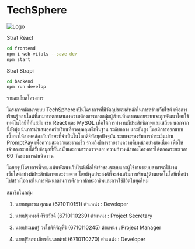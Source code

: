 # TechSphere

![Logo](https://media.discordapp.net/attachments/1308474579362119721/1326084598232383582/Paucek_and_lage.png?ex=677e2405&is=677cd285&hm=9e3d04e10ecb917751a4dc037aa33b5f1736a7bd93c07da2b923b35397b73b39&=&format=webp&quality=lossless&width=585&height=585)

Strat React

```bash
cd frontend
npm i web-vitals --save-dev
npm start
```

Strat Strapi

```bash
cd backend
npm run develop
```

รายละเอียดโครงการ

  โครงการพัฒนาระบบ TechSphere เป็นโครงการที่มีวัตถุประสงค์หลักในการสร้างเว็บไซต์ เพื่อการเรียนรู้ออนไลน์ที่สามารถตอบสนองความต้องการของกลุ่มผู้เรียนที่หลากหลายระบบจะถูกพัฒนาโดยใช้เทคโนโลยีที่ทันสมัย เช่น React และ MySQL เพื่อให้การทำงานมีประสิทธิภาพและเสถียร นอกจากนี้ยังมุ่งเน้นการนำเสนอคอร์สเรียนที่ครอบคลุมทั้งพื้นฐาน ระดับกลาง และขั้นสูง โดยมีการออกแบบเนื้อหาให้สอดคล้องกับทักษะที่จำเป็นในโลกดิจิทัลยุคปัจจุบัน ระบบจะรองรับการชำระเงินผ่าน PromptPay เพื่อความสะดวกและรวดเร็ว รวมถึงมีการรายงานความคืบหน้าอย่างต่อเนื่อง เพื่อให้เจ้าของระบบได้รับข้อมูลที่ทันสมัยและสามารถตรวจสอบความก้าวหน้าของโครงการได้ตลอดระยะเวลา 60 วันของการดำเนินงาน

  โดยสรุปโครงการนี้จะมุ่งเน้นพัฒนาเว็บไซต์เพื่อให้เจ้าของระบบและผู้ใช้งานระบบสามารถใช้งานเว็บไซต์อย่างมีประสิทธิภาพและง่ายดาย โดยมีจุดประสงค์ที่จะส่งเสริมการเรียนรู้ด้านเทคโนโลยีเพื่อนำไปสร้างโอกาสในการพัฒนาด้านการศึกษา ทักษะอาชีพและการใช้ชีวิตในยุคใหม่

สมาชิกในกลุ่ม

1. นายทนุธรรม ศุภผล (6710110151) ตำแหน่ง : Developer

2. นายปฐมพงศ์ ศิริสวัสดิ์ (6710110239) ตำแหน่ง : Project Secretary

3. นายประเมศฐ์ วรโชติหิรัญศิริ (6710110245) ตำแหน่ง : Project Manager

4. นายปุรัสกร เกียรติ์นนทพัทธ์ (6710110270) ตำแหน่ง : Developer
